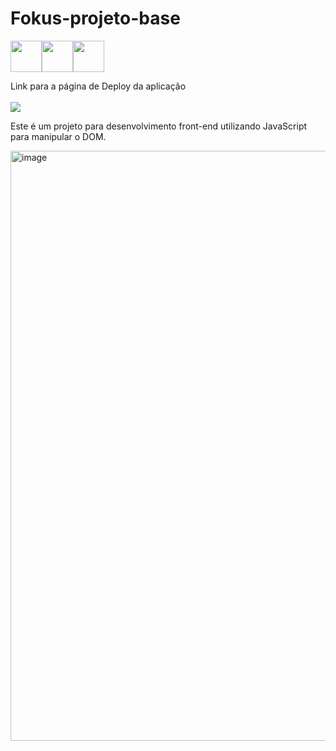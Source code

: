 # Fokus-projeto-base

<img src="https://cdn.jsdelivr.net/gh/devicons/devicon/icons/javascript/javascript-original.svg" style="width: 50px"/><img src="https://cdn.jsdelivr.net/gh/devicons/devicon/icons/html5/html5-original.svg" style="width: 50px"/><img src="https://cdn.jsdelivr.net/gh/devicons/devicon/icons/css3/css3-original.svg" style="width: 50px"/>

<a href="https://fokus-projeto-base-xi.vercel.app/" style="text-decoration: none;">Link para a página de Deploy da aplicação</a> <br><br>
<img src="https://img.shields.io/badge/Vercel-000000?style=for-the-badge&logo=vercel&logoColor=white" href="https://fokus-projeto-base-xi.vercel.app/" style="background-color: #FFF;"/>

Este é um projeto para desenvolvimento front-end utilizando JavaScript para manipular o DOM.

<img width="944" alt="image" src="https://github.com/omatheu/Fokus-projeto-base/assets/124204749/e56597d7-34cb-43d1-a458-a7b14716a225">
